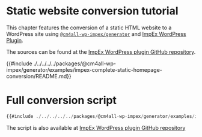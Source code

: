 # Static website conversion tutorial

This chapter features the conversion of a static HTML website to a WordPress site using [`@cm4all-wp-impex/generator`](https://www.npmjs.com/@cm4all-wp-impex/generator) and [ImpEx WordPress Plugin](https://github.com/IONOS-WordPress/cm4all-wp-impex).

The sources can be found at the [ImpEx WordPress plugin GitHub repository](https://github.com/IONOS-WordPress/cm4all-wp-impex/tree/develop/packages/%40cm4all-wp-impex/generator/examples/impex-complete-static-homepage-conversion).

<!-- toc -->

{{#include ./../../../../packages/@cm4all-wp-impex/generator/examples/impex-complete-static-homepage-conversion/README.md}}

# Full conversion script

```js
{{#include ./../../../../packages/@cm4all-wp-impex/generator/examples/impex-complete-static-homepage-conversion/index.js}}
```

The script is also available at [ImpEx WordPress plugin GitHub repository](https://github.com/IONOS-WordPress/cm4all-wp-impex/blob/develop/packages/%40cm4all-wp-impex/generator/examples/impex-complete-static-homepage-conversion/index.js)
